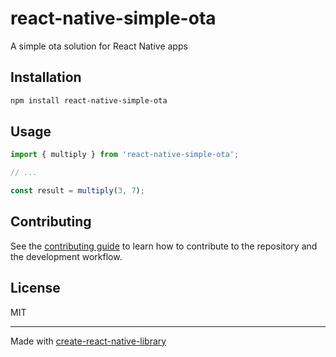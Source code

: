 # react-native-simple-ota

A simple ota solution for React Native apps

## Installation


```sh
npm install react-native-simple-ota
```


## Usage


```js
import { multiply } from 'react-native-simple-ota';

// ...

const result = multiply(3, 7);
```


## Contributing

See the [contributing guide](CONTRIBUTING.md) to learn how to contribute to the repository and the development workflow.

## License

MIT

---

Made with [create-react-native-library](https://github.com/callstack/react-native-builder-bob)
